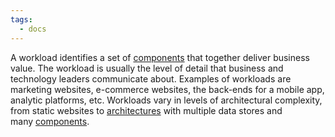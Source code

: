 ```yaml
---
tags:
  - docs
---
```


A workload identifies a set of [components](https://wa.aws.amazon.com/wat.concept.component.en.html "The code, configuration and AWS Resources that deliver against a business requirement.") that together deliver business value. The workload is usually the level of detail that business and technology leaders communicate about. Examples of workloads are marketing websites, e-commerce websites, the back-ends for a mobile app, analytic platforms, etc. Workloads vary in levels of architectural complexity, from static websites to [architectures](https://wa.aws.amazon.com/wat.concept.architecture.en.html "How components interact and communicate.") with multiple data stores and many [components](https://wa.aws.amazon.com/wat.concept.component.en.html "The code, configuration and AWS Resources that deliver against a business requirement.").